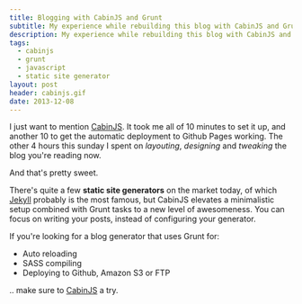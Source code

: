 ```yaml
---
title: Blogging with CabinJS and Grunt
subtitle: My experience while rebuilding this blog with CabinJS and Grunt
description: My experience while rebuilding this blog with CabinJS and Grunt
tags:
  - cabinjs
  - grunt
  - javascript
  - static site generator
layout: post
header: cabinjs.gif
date: 2013-12-08
---
```


I just want to mention [CabinJS](http://www.cabinjs.com). It took me all of 10 minutes to set it up, and another 10 to get the automatic deployment to Github Pages working. The other 4 hours this sunday I spent on _layouting_, _designing_ and _tweaking_ the blog you're reading now.

And that's pretty sweet.

There's quite a few **static site generators** on the market today, of which [Jekyll](http://jekyllrb.com) probably is the most famous, but CabinJS elevates a minimalistic setup combined with Grunt tasks to a new level of awesomeness. You can focus on writing your posts, instead of configuring your generator.

If you're looking for a blog generator that uses Grunt for:

* Auto reloading
* SASS compiling
* Deploying to Github, Amazon S3 or FTP

.. make sure to [CabinJS](http://www.cabinjs.com) a try.
